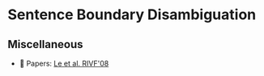 # Sentence Boundary Disambiguation

## Miscellaneous

* :scroll: Papers: [Le et al. RIVF'08](https://hal.inria.fr/inria-00334762/document)